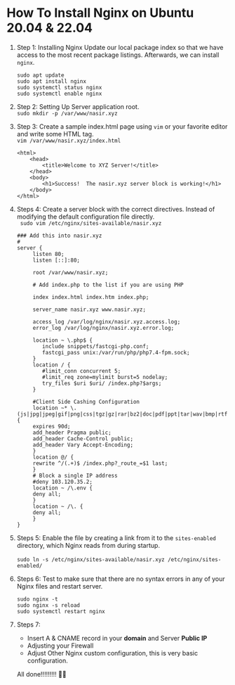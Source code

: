 # How To Install Nginx on Ubuntu 20.04 & 22.04

 1. Step 1: Installing Nginx
 Update our local package index so that we have access to the most recent package listings. Afterwards, we can install `nginx`.
	```
	sudo apt update
	sudo apt install nginx
	sudo systemctl status nginx
	sudo systemctl enable nginx
	```
2. Step 2: Setting Up Server application root.\
`sudo mkdir -p /var/www/nasir.xyz`

3. Step 3: Create a sample index.html page using `vim` or your favorite editor and write some HTML tag.\
`vim /var/www/nasir.xyz/index.html`
	```
	<html>
	    <head>
	        <title>Welcome to XYZ Server!</title>
	    </head>
	    <body>
	        <h1>Success!  The nasir.xyz server block is working!</h1>
	    </body>
	</html>
	```
4. Steps 4: Create a server block with the correct directives. Instead of modifying the default configuration file directly.\
` sudo vim /etc/nginx/sites-available/nasir.xyz`
	```
	### Add this into nasir.xyz
	#
	server {
		 listen 80;
		 listen [::]:80;
		 
		 root /var/www/nasir.xyz;

		 # Add index.php to the list if you are using PHP

		 index index.html index.htm index.php;

		 server_name nasir.xyz www.nasir.xyz;

		 access_log /var/log/nginx/nasir.xyz.access.log;
		 error_log /var/log/nginx/nasir.xyz.error.log;

		 location ~ \.php$ {
			include snippets/fastcgi-php.conf;
			fastcgi_pass unix:/var/run/php/php7.4-fpm.sock;
		 }
		 location / {
			#limit_conn concurrent 5;
			#limit_req zone=mylimit burst=5 nodelay;
			try_files $uri $uri/ /index.php?$args;
		 }
		  
		 #Client Side Cashing Configuration
		 location ~* \.(js|jpg|jpeg|gif|png|css|tgz|gz|rar|bz2|doc|pdf|ppt|tar|wav|bmp|rtf|swf|ico|flv|txt|woff|woff2|svg)$ {
		 expires 90d;
		 add_header Pragma public;
		 add_header Cache-Control public;
		 add_header Vary Accept-Encoding;
		 }
		 location @/ {
		 rewrite ^/(.+)$ /index.php?_route_=$1 last;
		 }
		 # Block a single IP address
		 #deny 103.120.35.2;
		 location ~ /\.env {
		 deny all;
		 }
		 location ~ /\. {
		 deny all;
		 }
	}

	```
5. Steps 5: Enable the file by creating a link from it to the `sites-enabled` directory, which Nginx reads from during startup.\
\
	`sudo ln -s /etc/nginx/sites-available/nasir.xyz /etc/nginx/sites-enabled/`

6. Steps 6: Test to make sure that there are no syntax errors in any of your Nginx files and restart server.
	```
	sudo nginx -t
	sudo nginx -s reload
	sudo systemctl restart nginx
	```
7. Steps 7: 

	- Insert A & CNAME record in your **domain** and Server **Public IP**
	- Adjusting your Firewall
	- Adjust Other Nginx custom configuration, this is very basic configuration.

	All done!!!!!!!!! 🚀💥
